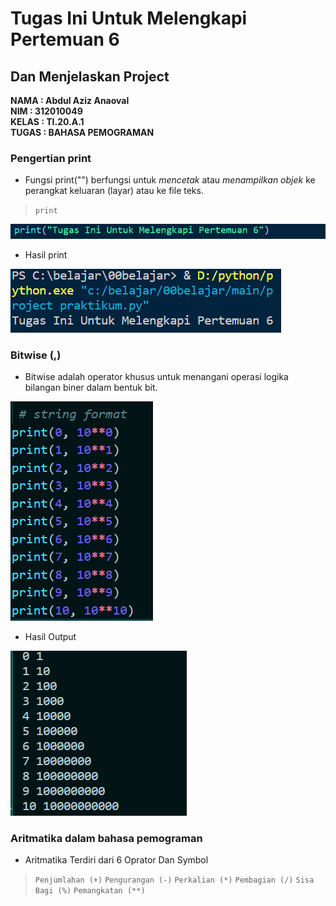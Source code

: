 # Tugas Ini Untuk Melengkapi Pertemuan 6 <br>
## Dan Menjelaskan Project <br>

**NAMA : Abdul Aziz Anaoval** <br>
**NIM : 312010049** <br>
**KELAS : TI.20.A.1** <br>
**TUGAS : BAHASA PEMOGRAMAN** <br>

### Pengertian print
* Fungsi print("") berfungsi untuk *mencetak* atau *menampilkan objek* ke perangkat keluaran (layar) atau ke file teks. <br>
> `print` <br>

![print](praktikum/print.png)

* Hasil print

![mencetak hasil print](praktikum/outputprint.png)

### Bitwise (,)

* Bitwise adalah operator khusus untuk menangani operasi logika bilangan biner dalam bentuk bit.

![contoh Bitwise](praktikum/code.png)

* Hasil Output 

![output](praktikum/output.png)

### Aritmatika dalam bahasa pemograman 
* Aritmatika Terdiri dari 6 Oprator Dan Symbol
> `Penjumlahan (+)`
> `Pengurangan (-)`
> `Perkalian (*)`
> `Pembagian (/)`
> `Sisa Bagi (%)`
> `Pemangkatan (**)`




